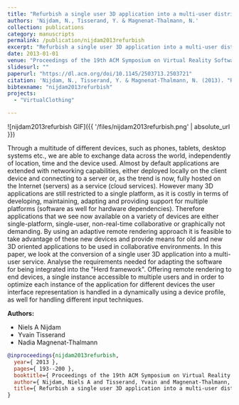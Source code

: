 ```yaml
---
title: "Refurbish a single user 3D application into a multi-user distributed service: a case study"
authors: 'Nijdam, N., Tisserand, Y. & Magnenat-Thalmann, N.'
collection: publications
category: manuscripts
permalink: /publication/nijdam2013refurbish
excerpt: "Refurbish a single user 3D application into a multi-user distributed service: a case study"
date: 2013-01-01
venue: "Proceedings of the 19th ACM Symposium on Virtual Reality Software and Technology"
slidesurl: ""
paperurl: "https://dl.acm.org/doi/10.1145/2503713.2503721"
citation: 'Nijdam, N., Tisserand, Y. & Magnenat-Thalmann, N. (2013). "Refurbish a single user 3D application into a multi-user distributed service: a case study." Proceedings of the 19th ACM Symposium on Virtual Reality Software and Technology. 193--200.'
bibtexname: "nijdam2013refurbish"
projects: 
  - "VirtualClothing"

---
```


![nijdam2013refurbish GIF]({{ '/files/nijdam2013refurbish.png' | absolute_url }})

Through a multitude of different devices, such as phones, tablets, desktop systems etc., we are able to exchange data across the world, independently of location, time and the device used. Almost by default applications are extended with networking capabilities, either deployed locally on the client device and connecting to a server or, as the trend is now, fully hosted on the Internet (servers) as a service (cloud services). However many 3D applications are still restricted to a single platform, as it is costly in terms of developing, maintaining, adapting and providing support for multiple platforms (software as well for hardware dependencies). Therefore applications that we see now available on a variety of devices are either single-platform, single-user, non-real-time collaborative or graphically not demanding. By using an adaptive remote rendering approach it is feasible to take advantage of these new devices and provide means for old and new 3D oriented applications to be used in collaborative environments. In this paper, we look at the conversion of a single user 3D application into a multi-user service. Analyse the requirements needed for adapting the software for being integrated into the "Herd framework". Offering remote rendering to end devices, a single instance accessible to multiple users and in order to optimize each instance of the application for different devices the user interface representation is handled in a dynamically using a device profile, as well for handling different input techniques.

**Authors:**
 - Niels A Nijdam
 - Yvain Tisserand
 - Nadia Magnenat-Thalmann

```bibtex
@inproceedings{nijdam2013refurbish,
  year={ 2013 },
  pages={ 193--200 },
  booktitle={ Proceedings of the 19th ACM Symposium on Virtual Reality Software and Technology },
  author={ Nijdam, Niels A and Tisserand, Yvain and Magnenat-Thalmann, Nadia },
  title={ Refurbish a single user 3D application into a multi-user distributed service: a case study },
}
```
